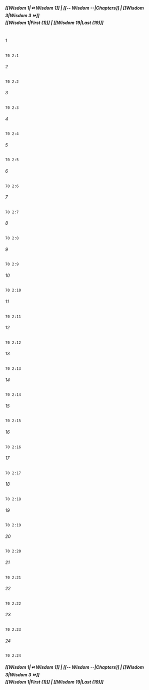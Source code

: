 
##### **[[Wisdom 1|⏪ Wisdom 1]] | [[-- Wisdom --|Chapters]] | [[Wisdom 3|Wisdom 3 ⏩]]**<br>**[[Wisdom 1|First (1)]] | [[Wisdom 19|Last (19)]]**<br><br>

###### 1
``` verse
70 2:1
```
###### 2
``` verse
70 2:2
```
###### 3
``` verse
70 2:3
```
###### 4
``` verse
70 2:4
```
###### 5
``` verse
70 2:5
```
###### 6
``` verse
70 2:6
```
###### 7
``` verse
70 2:7
```
###### 8
``` verse
70 2:8
```
###### 9
``` verse
70 2:9
```
###### 10
``` verse
70 2:10
```
###### 11
``` verse
70 2:11
```
###### 12
``` verse
70 2:12
```
###### 13
``` verse
70 2:13
```
###### 14
``` verse
70 2:14
```
###### 15
``` verse
70 2:15
```
###### 16
``` verse
70 2:16
```
###### 17
``` verse
70 2:17
```
###### 18
``` verse
70 2:18
```
###### 19
``` verse
70 2:19
```
###### 20
``` verse
70 2:20
```
###### 21
``` verse
70 2:21
```
###### 22
``` verse
70 2:22
```
###### 23
``` verse
70 2:23
```
###### 24
``` verse
70 2:24
```

##### **[[Wisdom 1|⏪ Wisdom 1]] | [[-- Wisdom --|Chapters]] | [[Wisdom 3|Wisdom 3 ⏩]]**<br>**[[Wisdom 1|First (1)]] | [[Wisdom 19|Last (19)]]**
